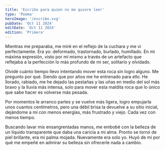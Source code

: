 ```yaml
---
title: 'Escribo para quien no me quiere leer'
type: 'Poema'
heroImage: '/escribo.svg'
pubDate: 'Oct 11 2024'
editDate: 'Oct 11 2024'
edition: 'Primera'
---
```


Mientras me preparaba, me miré en el reflejo de la cuchara y me vi perfectamente. Era yo: deformado, trastornado, burlado, humillado. En mi máxima expresión, visto por mí mismo a través de un artefacto que reflejaba a la perfección lo más profundo de mi ser, solitario y olvidado.

Olvidé cuánto tiempo llevo intentando mover esta roca sin logro alguno. Me pregunto por qué. Siendo que por años me he entrenado para ello. He llorado, rabiado, me he dejado las pestañas y las uñas en medio del sol más bravo y la lluvia más intensa, solo para mover esta maldita roca que lo único que sabe hacer es volverse más pesada.

Por momentos le arranco partes y se vuelve más ligera, logro empujarla unos cuantos centímetros, pero una débil brisa la devuelve a su sitio inicial, dejándome a mí con menos energías, más frustrado y viejo. Cada vez con menos tiempo.

Buscando lavar mis ensangrentadas manos, me embobé con la belleza de un líquido transparente que daba una caricia a mi alma. Pronto se tornó de piel brillante, era mi palma mojada. Nuevamente era solo yo. Huyó de mí por qué me empeñé en admirar su belleza sin ofrecerle nada a cambio.
